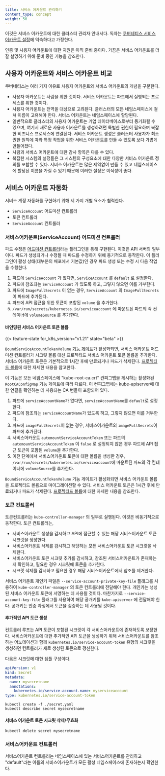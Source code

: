 ```yaml
---
title: 서비스 어카운트 관리하기
content_type: concept
weight: 50
---
```


<!-- overview -->
이것은 서비스 어카운트에 대한 클러스터 관리자 안내서다.
독자는 [쿠버네티스 서비스 어카운트 설정](/docs/tasks/configure-pod-container/configure-service-account/)에 익숙하다고 가정한다.

인증 및 사용자 어카운트에 대한 지원은 아직 준비 중이다.
가끔은 서비스 어카운트를 더 잘 설명하기 위해 준비 중인 기능을 참조한다.


<!-- body -->
## 사용자 어카운트와 서비스 어카운트 비교

쿠버네티스는 여러 가지 이유로 사용자 어카운트와 서비스 어카운트의 개념을
구분한다.

- 사용자 어카운트는 사람을 위한 것이다. 서비스 어카운트는 파드에서 실행되는 프로세스를
  위한 것이다.
- 사용자 어카운트는 전역을 대상으로 고려된다.
  클러스터의 모든 네임스페이스에 걸쳐 이름이 고유해야 한다. 서비스 어카운트는 네임스페이스에 할당된다.
- 일반적으로 클러스터의 사용자 어카운트는 기업 데이터베이스로부터 동기화될 수 있으며,
  여기서 새로운 사용자 어카운트를 생성하려면 특별한 권한이 필요하며 복잡한 비즈니스 프로세스에 연결된다.
  서비스 어카운트 생성은
  클러스터 사용자가 최소 권한 원칙에 따라 특정 작업을 위한 서비스 어카운트를 만들 수 있도록
  보다 가볍게 만들어졌다.
- 사람과 서비스 어카운트에 대한 감사 항목은 다를 수 있다.
- 복잡한 시스템의 설정들은 그 시스템의 구성요소에 대한 다양한 서비스 어카운트 정의를 포함할 수 있다.
  서비스 어카운트는 많은 제약없이 만들 수 있고 네임스페이스에 할당된 이름을 가질 수 있기 때문에
  이러한 설정은 이식성이 좋다.

## 서비스 어카운트 자동화

서비스 계정 자동화를 구현하기 위해 세 가지 개별 요소가 협력한다.

- `ServiceAccount` 어드미션 컨트롤러
- 토큰 컨트롤러
- `ServiceAccount` 컨트롤러

### 서비스어카운트(ServiceAccount) 어드미션 컨트롤러

파드 수정은 [어드미션 컨트롤러](/docs/reference/access-authn-authz/admission-controllers/)라는
플러그인을 통해 구현된다.
이것은 API 서버의 일부이다.
파드가 생성되거나 수정될 때 파드를 수정하기 위해 동기적으로 동작한다.
이 플러그인이 활성 상태(대부분의 배포에서 기본값)인 경우 파드 생성 또는 수정 시 다음 작업을 수행한다.

 1. 파드에 `ServiceAccount` 가 없다면, `ServiceAccount` 를 `default` 로 설정한다.
 1. 파드에 참조되는 `ServiceAccount` 가 있도록 하고, 그렇지 않으면 이를 거부한다.
 1. 파드에 `ImagePullSecrets` 이 없는 경우, `ServiceAccount` 의 `ImagePullSecrets` 이 파드에 추가된다.
 1. 파드에 API 접근을 위한 토큰이 포함된 `volume` 을 추가한다.
 1. `/var/run/secrets/kubernetes.io/serviceaccount` 에 마운트된 파드의 각 컨테이너에 `volumeSource` 를 추가한다.

#### 바인딩된 서비스 어카운트 토큰 볼륨
{{< feature-state for_k8s_version="v1.21" state="beta" >}}

`BoundServiceAccountTokenVolume` [기능 게이트](/ko/docs/reference/command-line-tools-reference/feature-gates/)가 활성화되면, 서비스 어카운트 어드미션 컨트롤러가
시크릿 볼륨 대신 프로젝티드 서비스 어카운트 토큰 볼륨을 추가한다. 서비스 어카운트 토큰은 기본적으로 1시간 후에 만료되거나 파드가 삭제된다. [프로젝티드 볼륨](/docs/tasks/configure-pod-container/configure-projected-volume-storage/)에 대한 자세한 내용을 참고한다.

이 기능은 모든 네임스페이스에 "kube-root-ca.crt" 컨피그맵을 게시하는 활성화된 `RootCAConfigMap` 기능 게이트에 따라 다르다. 이 컨피그맵에는 kube-apiserver에 대한 연결을 확인하는 데 사용되는 CA 번들이 포함되어 있다.

1. 파드에 `serviceAccountName`가 없다면, `serviceAccountName`를
   `default`로 설정한다.
1. 파드에 참조되는 `serviceAccountName`가 있도록 하고, 그렇지 않으면
   이를 거부한다.
1. 파드에 `imagePullSecrets`이 없는 경우, 서비스어카운트의
   `imagePullSecrets`이 파드에 추가된다.
1. 서비스어카운트 `automountServiceAccountToken` 또는 파드의
   `automountServiceAccountToken` 이 `false` 로 설정되지 않은 경우
   파드에 API 접근 토큰이 포함된 `volume`을 추가한다.
1. 이전 단계에서 서비스어카운트 토큰에 대한 볼륨을 생성한 경우,
   `/var/run/secrets/kubernetes.io/serviceaccount`에 마운트된
   파드의 각 컨테이너에 `volumeSource`를 추가한다.

`BoundServiceAccountTokenVolume` 기능 게이트가 활성화되면 서비스 어카운트 볼륨을 프로젝티드 볼륨으로 마이그레이션할 수 있다.
서비스 어카운트 토큰은 1시간 후에 만료되거나 파드가 삭제된다.
[프로젝티드 볼륨](/docs/tasks/configure-pod-container/configure-projected-volume-storage/)에 대한
자세한 내용을 참조한다.

### 토큰 컨트롤러

토큰컨트롤러는 `kube-controller-manager` 의 일부로 실행된다. 이것은 비동기적으로 동작한다. 토큰 컨트롤러는,

- 서비스어카운트 생성을 감시하고 API에 접근할 수 있는 해당
  서비스어카운트 토큰 시크릿을 생성한다.
- 서비스어카운트 삭제를 감시하고 해당하는 모든 서비스어카운트
  토큰 시크릿을 삭제한다.
- 서비스어카운트 토큰 시크릿 추가를 감시하고, 참조된 서비스어카운트가
  존재하는지 확인하고, 필요한 경우 시크릿에 토큰을 추가한다.
- 시크릿 삭제를 감시하고 필요한 경우 해당 서비스어카운트에서
  참조를 제거한다.

서비스 어카운트 개인키 파일은 `--service-account-private-key-file`
플래그를 사용하여 `kube-controller-manager` 의 토큰 컨트롤러에 전달해야
한다. 개인키는 생성된 서비스 어카운트 토큰에 서명하는 데 사용될 것이다.
마찬가지로 `--service-account-key-file` 플래그를 사용하여 해당 공개키를
`kube-apiserver` 에 전달해야 한다. 공개키는 인증 과정에서 토큰을
검증하는 데 사용될 것이다.

#### 추가적인 API 토큰 생성

컨트롤러 루프는 API 토큰이 포함된 시크릿이 각 서비스어카운트에 존재하도록 보장한다.
서비스어카운트에 대한 추가적인 API 토큰을 생성하기 위해
서비스어카운트를 참조하는 어노테이션과 함께 `kubernetes.io/service-account-token` 유형의 시크릿을 생성하면
컨트롤러가 새로 생성된 토큰으로 갱신한다.

다음은 시크릿에 대한 샘플 구성이다.

```yaml
apiVersion: v1
kind: Secret
metadata:
  name: mysecretname
  annotations:
    kubernetes.io/service-account.name: myserviceaccount
type: kubernetes.io/service-account-token
```

```shell
kubectl create -f ./secret.yaml
kubectl describe secret mysecretname
```

#### 서비스 어카운트 토큰 시크릿 삭제/무효화

```shell
kubectl delete secret mysecretname
```

### 서비스어카운트 컨트롤러

서비스어카운트 컨트롤러는 네임스페이스에 있는 서비스어카운트를 관리하고
"default"라는 이름의 서비스어카운트가 모든 활성 네임스페이스에 존재하는지 확인한다.
